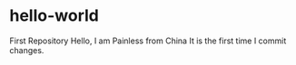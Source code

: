 # hello-world
First Repository
Hello, I am Painless from China
It is the first time I commit changes.
